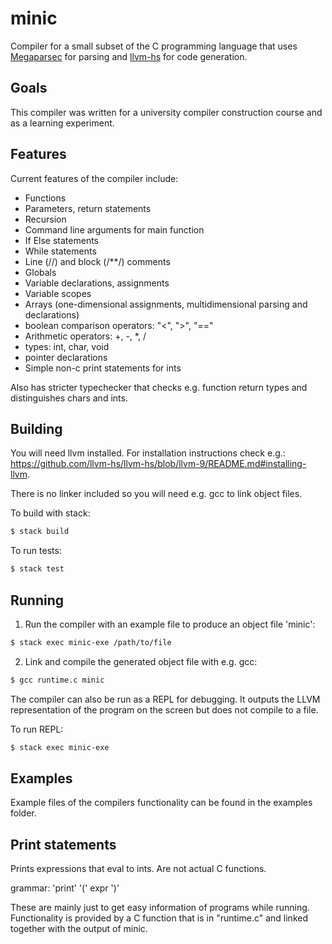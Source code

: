 # minic

Compiler for a small subset of the C programming language that uses [Megaparsec](https://github.com/mrkkrp/megaparsec) for parsing
and [llvm-hs](https://github.com/llvm-hs/llvm-hs) for code generation.

## Goals

This compiler was written for a university compiler construction course and
as a learning experiment.

## Features

Current features of the compiler include:

* Functions
* Parameters, return statements
* Recursion
* Command line arguments for main function
* If Else statements
* While statements
* Line (//) and block (/\*\*/) comments
* Globals
* Variable declarations, assignments
* Variable scopes
* Arrays (one-dimensional assignments, multidimensional parsing and declarations)
* boolean comparison operators: "<", ">", "=="
* Arithmetic operators: +, -, \*, /
* types: int, char, void
* pointer declarations
* Simple non-c print statements for ints

Also has stricter typechecker that checks e.g. function return types and distinguishes chars and ints.

## Building

You will need llvm installed. For installation instructions check e.g.:
<https://github.com/llvm-hs/llvm-hs/blob/llvm-9/README.md#installing-llvm>.

There is no linker included so you will need e.g. gcc to link object files.

To build with stack:

```bash
$ stack build
```

To run tests:

```bash
$ stack test
```

## Running

1. Run the compiler with an example file to produce an object file 'minic':
```bash
$ stack exec minic-exe /path/to/file
```
2. Link and compile the generated object file with e.g. gcc:
```bash
$ gcc runtime.c minic
```

The compiler can also be run as a REPL for debugging.
It outputs the LLVM representation of the program on the screen
but does not compile to a file.

To run REPL:
```bash
$ stack exec minic-exe
```

## Examples

Example files of the compilers functionality can be found in the examples folder.

## Print statements

Prints expressions that eval to ints. Are not actual C functions.

grammar: 'print' '(' expr ')'

These are mainly just to get easy information of programs while running.
Functionality is provided by a C function that is in "runtime.c" and linked together with
the output of minic.

